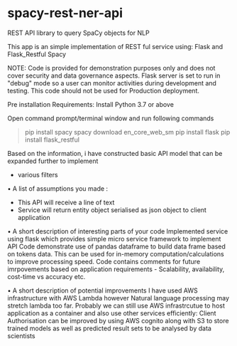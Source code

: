 # spacy-rest-ner-api
REST API library to query SpaCy objects for NLP

This app is an simple implementation of REST ful service using:
Flask and Flask_Restful 
Spacy

NOTE:
Code is provided for demonstration purposes only and does not cover security and data governance aspects.
Flask server is set to run in "debug" mode so a user can monitor activities during development and testing. 
This code should not be used for Production deployment.

Pre installation Requirements:
Install Python 3.7 or above

Open command prompt/terminal window and run following commands
>pip install spacy
>spacy download en_core_web_sm
>pip install flask
>pip install flask_restful

Based on the information, i have constructed basic API model that can be expanded further to implement
- various filters 

• A list of assumptions you made :
- This API will receive a line of text 
- Service will return entity object serialised as json object to client application

• A short description of interesting parts of your code 
Implemented service using flask which provides simple micro service framework to implement API 
Code demonstrate use of pandas dataframe to build data frame based on tokens data.
This can be used for in-memory computation/calculations to improve processing speed. 
Code contains comments for future imrpovements based on application requirements - Scalability, availability, cost-time vs accuracy etc.


• A short description of potential improvements
I have used AWS infrastructure with AWS Lambda however Natural language processing may stretch lambda too far.
Probably we can still use AWS infrastrcutue to host application as a container and also use other services efficiently:
Client Authorisation can be improved by using AWS cognito along with S3 to store trained models as well as predicted result sets to be analysed by data scientists

